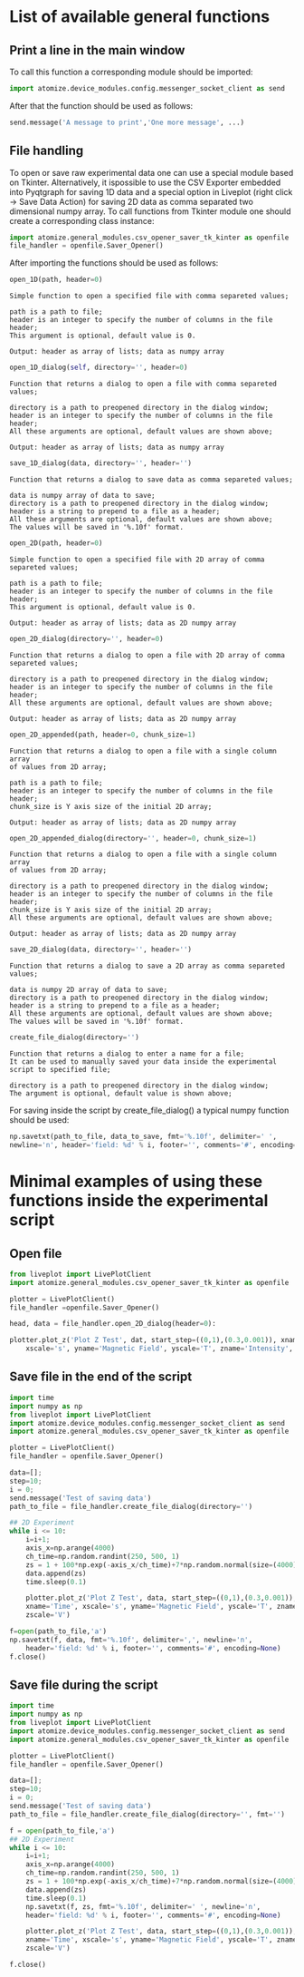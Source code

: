 # List of available general functions

## Print a line in the main window
To call this function a corresponding module should be imported:
```python
import atomize.device_modules.config.messenger_socket_client as send
```
After that the function should be used as follows:
```python
send.message('A message to print','One more message', ...)
```

## File handling
To open or save raw experimental data one can use a special module based on Tkinter.
Alternatively, it ispossible to use the CSV Exporter embedded into Pyqtgraph for saving 1D data
and a special option in Liveplot (right click -> Save Data Action) for saving 2D data as
comma separated two dimensional numpy array.
To call functions from Tkinter module one should create a corresponding class instance:
```python
import atomize.general_modules.csv_opener_saver_tk_kinter as openfile
file_handler = openfile.Saver_Opener()
```
After importing the functions should be used as follows:
```python	
open_1D(path, header=0)
```
	Simple function to open a specified file with comma separeted values;

	path is a path to file;
	header is an integer to specify the number of columns in the file header;
	This argument is optional, default value is 0.

	Output: header as array of lists; data as numpy array
```python	
open_1D_dialog(self, directory='', header=0)
```
	Function that returns a dialog to open a file with comma separeted values;
	
	directory is a path to preopened directory in the dialog window;
	header is an integer to specify the number of columns in the file header;
	All these arguments are optional, default values are shown above;

	Output: header as array of lists; data as numpy array
```python
save_1D_dialog(data, directory='', header='')
```
	Function that returns a dialog to save data as comma separeted values;
	
	data is numpy array of data to save;
	directory is a path to preopened directory in the dialog window;
	header is a string to prepend to a file as a header;
	All these arguments are optional, default values are shown above;
	The values will be saved in '%.10f' format.
```python
open_2D(path, header=0)
```
	Simple function to open a specified file with 2D array of comma separeted values;

	path is a path to file;
	header is an integer to specify the number of columns in the file header;
	This argument is optional, default value is 0.

	Output: header as array of lists; data as 2D numpy array
```python
open_2D_dialog(directory='', header=0)
```
	Function that returns a dialog to open a file with 2D array of comma separeted values;
	
	directory is a path to preopened directory in the dialog window;
	header is an integer to specify the number of columns in the file header;
	All these arguments are optional, default values are shown above;

	Output: header as array of lists; data as 2D numpy array
```python
open_2D_appended(path, header=0, chunk_size=1)
```
	Function that returns a dialog to open a file with a single column array
	of values from 2D array;
	
	path is a path to file;
	header is an integer to specify the number of columns in the file header;
	chunk_size is Y axis size of the initial 2D array;

	Output: header as array of lists; data as 2D numpy array
```python
open_2D_appended_dialog(directory='', header=0, chunk_size=1)
```
	Function that returns a dialog to open a file with a single column array
	of values from 2D array;
	
	directory is a path to preopened directory in the dialog window;
	header is an integer to specify the number of columns in the file header;
	chunk_size is Y axis size of the initial 2D array;
	All these arguments are optional, default values are shown above;

	Output: header as array of lists; data as 2D numpy array
```python
save_2D_dialog(data, directory='', header='')
```
	Function that returns a dialog to save a 2D array as comma separeted
	values;
	
	data is numpy 2D array of data to save;
	directory is a path to preopened directory in the dialog window;
	header is a string to prepend to a file as a header;
	All these arguments are optional, default values are shown above;
	The values will be saved in '%.10f' format.
```python
create_file_dialog(directory='')
```
	Function that returns a dialog to enter a name for a file;
	It can be used to manually saved your data inside the experimental
	script to specified file;

	directory is a path to preopened directory in the dialog window;
	The argument is optional, default value is shown above;

For saving inside the script by create_file_dialog() a typical numpy
function should be used:
```python
np.savetxt(path_to_file, data_to_save, fmt='%.10f', delimiter=' ',
newline='n', header='field: %d' % i, footer='', comments='#', encoding=None)
```

# Minimal examples of using these functions inside the experimental script
## Open file
```python
from liveplot import LivePlotClient
import atomize.general_modules.csv_opener_saver_tk_kinter as openfile

plotter = LivePlotClient()
file_handler =openfile.Saver_Opener()

head, data = file_handler.open_2D_dialog(header=0):

plotter.plot_z('Plot Z Test', dat, start_step=((0,1),(0.3,0.001)), xname='Time', 
	xscale='s', yname='Magnetic Field', yscale='T', zname='Intensity', zscale='V')
```
## Save file in the end of the script
```python
import time
import numpy as np
from liveplot import LivePlotClient
import atomize.device_modules.config.messenger_socket_client as send
import atomize.general_modules.csv_opener_saver_tk_kinter as openfile

plotter = LivePlotClient()
file_handler = openfile.Saver_Opener()

data=[];
step=10;
i = 0;
send.message('Test of saving data')
path_to_file = file_handler.create_file_dialog(directory='')

## 2D Experiment
while i <= 10:
	i=i+1;
	axis_x=np.arange(4000)
	ch_time=np.random.randint(250, 500, 1)
	zs = 1 + 100*np.exp(-axis_x/ch_time)+7*np.random.normal(size=(4000))
	data.append(zs)
	time.sleep(0.1)	

	plotter.plot_z('Plot Z Test', data, start_step=((0,1),(0.3,0.001)),
	xname='Time', xscale='s', yname='Magnetic Field', yscale='T', zname='Intensity',
	zscale='V')

f=open(path_to_file,'a')
np.savetxt(f, data, fmt='%.10f', delimiter=',', newline='n',
	header='field: %d' % i, footer='', comments='#', encoding=None)
f.close()
```

## Save file during the script
```python
import time
import numpy as np
from liveplot import LivePlotClient
import atomize.device_modules.config.messenger_socket_client as send
import atomize.general_modules.csv_opener_saver_tk_kinter as openfile

plotter = LivePlotClient()
file_handler = openfile.Saver_Opener()

data=[];
step=10;
i = 0;
send.message('Test of saving data')
path_to_file = file_handler.create_file_dialog(directory='', fmt='')

f = open(path_to_file,'a')
## 2D Experiment
while i <= 10:
	i=i+1;
	axis_x=np.arange(4000)
	ch_time=np.random.randint(250, 500, 1)
	zs = 1 + 100*np.exp(-axis_x/ch_time)+7*np.random.normal(size=(4000))
	data.append(zs)
	time.sleep(0.1)
	np.savetxt(f, zs, fmt='%.10f', delimiter=' ', newline='n', 
	header='field: %d' % i, footer='', comments='#', encoding=None)

	plotter.plot_z('Plot Z Test', data, start_step=((0,1),(0.3,0.001)),
	xname='Time', xscale='s', yname='Magnetic Field', yscale='T', zname='Intensity',
	zscale='V')

f.close()
```


